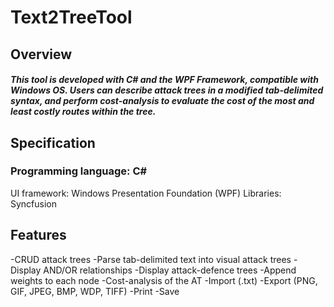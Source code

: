 # Text2TreeTool

## Overview

##### This tool is developed with C# and the WPF Framework, compatible with Windows OS. Users can describe attack trees in a modified tab-delimited syntax, and perform cost-analysis to evaluate the cost of the most and least costly routes within the tree.

## Specification
### Programming language: C#
UI framework: Windows Presentation Foundation (WPF)
Libraries: Syncfusion
###

## Features
-CRUD attack trees
-Parse tab-delimited text into visual attack trees
-Display AND/OR relationships
-Display attack-defence trees
-Append weights to each node 
-Cost-analysis of the AT
-Import (.txt)
-Export (PNG, GIF, JPEG, BMP, WDP, TIFF)
-Print
-Save
